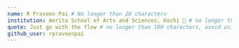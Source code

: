 ```yaml
---
name: R Praveen Pai # No longer than 28 characters
institution: Amrita School of Arts and Sciences, Kochi 🚩 # no longer than 58 characters
quote: Just go with the flow # no longer than 100 characters, avoid using quotes(") to guarantee the format remains the same.
github_user: rpraveenpai
---
```

